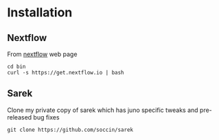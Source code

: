 # Installation

## Nextflow

From [nextflow](https://www.nextflow.io/) web page

```
cd bin
curl -s https://get.nextflow.io | bash
```

## Sarek

Clone my private copy of sarek which has juno
specific tweaks and pre-released bug fixes

```
git clone https://github.com/soccin/sarek
```

